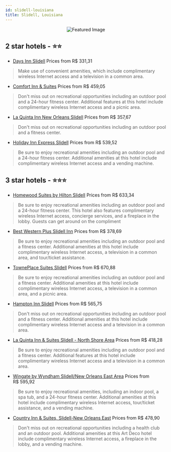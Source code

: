 ```yaml
---
id: slidell-louisiana
title: Slidell, Louisiana
---
```


<center><img src="https://i.travelapi.com/hotels/2000000/1670000/1662000/1661940/d69677b2_z.jpg" alt="Featured Image" /></center>


##  2 star hotels - ⭐️⭐️

-    [Days Inn Slidell](https://us.hurb.com/hotels/slidell/days-inn-slidell-JNP-JP812371?cmp=18055) Prices from R$ 331,31
   > Make use of convenient amenities, which include complimentary wireless Internet access and a television in a common area.
-    [Comfort Inn & Suites](https://us.hurb.com/hotels/slidell/comfort-inn-suites-JNP-JP301745?cmp=18055) Prices from R$ 459,05
   > Don't miss out on recreational opportunities including an outdoor pool and a 24-hour fitness center. Additional features at this hotel include complimentary wireless Internet access and a picnic area.
-    [La Quinta Inn New Orleans Slidell](https://us.hurb.com/hotels/slidell/la-quinta-inn-new-orleans-slidell-JNP-JP757339?cmp=18055) Prices from R$ 357,67
   > Don't miss out on recreational opportunities including an outdoor pool and a fitness center.
-    [Holiday Inn Express Slidell](https://us.hurb.com/hotels/slidell/holiday-inn-express-slidell-JNP-JP630837?cmp=18055) Prices from R$ 539,52
   > Be sure to enjoy recreational amenities including an outdoor pool and a 24-hour fitness center. Additional amenities at this hotel include complimentary wireless Internet access and a vending machine.

##  3 star hotels - ⭐️⭐️⭐️

-    [Homewood Suites by Hilton Slidell](https://us.hurb.com/hotels/slidell/homewood-suites-by-hilton-slidell-JNP-JP829773?cmp=18055) Prices from R$ 633,34
   > Be sure to enjoy recreational amenities including an outdoor pool and a 24-hour fitness center. This hotel also features complimentary wireless Internet access, concierge services, and a fireplace in the lobby. Guests can get around on the compliment
-    [Best Western Plus Slidell Inn](https://us.hurb.com/hotels/slidell/best-western-plus-slidell-inn-JNP-JP086491?cmp=18055) Prices from R$ 378,69
   > Be sure to enjoy recreational amenities including an outdoor pool and a fitness center. Additional amenities at this hotel include complimentary wireless Internet access, a television in a common area, and tour/ticket assistance.
-    [TownePlace Suites Slidell](https://us.hurb.com/hotels/slidell/towneplace-suites-slidell-JNP-JP00403K?cmp=18055) Prices from R$ 670,88
   > Be sure to enjoy recreational amenities including an outdoor pool and a fitness center. Additional amenities at this hotel include complimentary wireless Internet access, a television in a common area, and a picnic area.
-    [Hampton Inn Slidell](https://us.hurb.com/hotels/slidell/hampton-inn-slidell-JNP-JP086494?cmp=18055) Prices from R$ 565,75
   > Don't miss out on recreational opportunities including an outdoor pool and a fitness center. Additional amenities at this hotel include complimentary wireless Internet access and a television in a common area.
-    [La Quinta Inn & Suites Slidell - North Shore Area](https://us.hurb.com/hotels/slidell/la-quinta-inn-suites-slidell-north-shore-area-JNP-JP849225?cmp=18055) Prices from R$ 418,28
   > Be sure to enjoy recreational amenities including an outdoor pool and a fitness center. Additional features at this hotel include complimentary wireless Internet access and a television in a common area.
-    [Wingate by Wyndham Slidell/New Orleans East Area](https://us.hurb.com/hotels/slidell/wingate-by-wyndham-slidell-new-orleans-east-area-JNP-JP261195?cmp=18055) Prices from R$ 595,92
   > Be sure to enjoy recreational amenities, including an indoor pool, a spa tub, and a 24-hour fitness center. Additional amenities at this hotel include complimentary wireless Internet access, tour/ticket assistance, and a vending machine.
-    [Country Inn & Suites, Slidell-New Orleans East](https://us.hurb.com/hotels/slidell/country-inn-suites-slidell-new-orleans-east-JNP-JP521929?cmp=18055) Prices from R$ 478,90
   > Don't miss out on recreational opportunities including a health club and an outdoor pool. Additional amenities at this Art Deco hotel include complimentary wireless Internet access, a fireplace in the lobby, and a vending machine.
